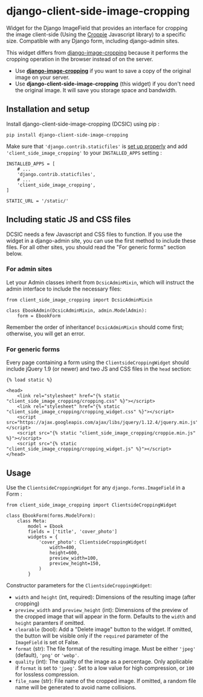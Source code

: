 # django-client-side-image-cropping
Widget for the Django ImageField that provides an interface for cropping the image client-side (Using the [Croppie](http://foliotek.github.io/Croppie) Javascript library) to a specific size. Compatible with any Django form, including django-admin sites.

This widget differs from [django-image-cropping](https://github.com/jonasundderwolf/django-image-cropping) because it performs the cropping operation in the browser instead of on the server.
* Use **[django-image-cropping](https://github.com/jonasundderwolf/django-image-cropping)** if you want to save a copy of the original image on your server.
* Use **django-client-side-image-cropping** (this widget) if you don't need the original image. It will save you storage space and bandwidth. 

## Installation and setup

Install django-client-side-image-cropping (DCSIC) using pip :

    pip install django-client-side-image-cropping

Make sure that `'django.contrib.staticfiles'` is [set up properly](https://docs.djangoproject.com/en/stable/howto/static-files/) and add `'client_side_image_cropping'` to your `INSTALLED_APPS` setting :

    INSTALLED_APPS = [
        # ...
        'django.contrib.staticfiles',
        # ...
        'client_side_image_cropping',
    ]
    
    STATIC_URL = '/static/'
    
## Including static JS and CSS files

DCSIC needs a few Javascript and CSS files to function. If you use the widget in a django-admin site, you can use the first method to include these files. For all other sites, you should read the "For generic forms" section below.

### For admin sites

Let your Admin classes inherit from `DcsicAdminMixin`, which will instruct the admin interface to include the necessary files:

    from client_side_image_cropping import DcsicAdminMixin
    
    class EbookAdmin(DcsicAdminMixin, admin.ModelAdmin):
        form = EbookForm

Remember the order of inheritance! `DcsicAdminMixin` should come first; otherwise, you will get an error.

### For generic forms

Every page containing a form using the `ClientsideCroppingWidget` should include jQuery 1.9 (or newer) and two JS and CSS files in the `head` section:

    {% load static %}
    
    <head>
        <link rel="stylesheet" href="{% static "client_side_image_cropping/cropping.css" %}"></script>
        <link rel="stylesheet" href="{% static "client_side_image_cropping/cropping_widget.css" %}"></script>
        <script src="https://ajax.googleapis.com/ajax/libs/jquery/1.12.4/jquery.min.js"></script>
        <script src="{% static "client_side_image_cropping/croppie.min.js" %}"></script>
        <script src="{% static "client_side_image_cropping/cropping_widget.js" %}"></script>
    </head>
    
## Usage

Use the `ClientsideCroppingWidget` for any `django.forms.ImageField` in a Form :

    from client_side_image_cropping import ClientsideCroppingWidget

    class EbookForm(forms.ModelForm):
        class Meta:
            model = Ebook
            fields = ['title', 'cover_photo']
            widgets = {
                'cover_photo': ClientsideCroppingWidget(
                    width=400,
                    height=600,
                    preview_width=100,
                    preview_height=150,
                )
            }

Constructor parameters for the `ClientsideCroppingWidget`:
* `width` and `height` (int, required): Dimensions of the resulting image (after cropping)
* `preview_width` and `preview_height` (int): Dimensions of the preview of the cropped image that will appear in the form. Defaults to the `width` and `height` paramters if omitted.
* `clearable` (bool): Add a "Delete image" button to the widget. If omitted, the button will be visible only if the `required` parameter of the `ImageField` is set ot False.
* `format` (str): The file format of the resulting image. Must be either `'jpeg'` (default), `'png'` or `'webp'`.
* `quality` (int): The quality of the image as a percentage. Only applicable if `format` is set to `'jpeg'`. Set to a low value for high compression, or `100` for lossless compression.
* `file_name` (str): File name of the cropped image. If omitted, a random file name will be generated to avoid name collisions.
